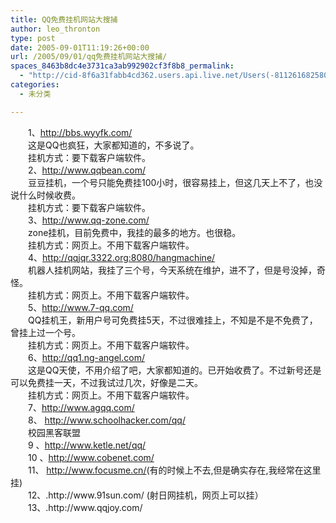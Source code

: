 ```yaml
---
title: QQ免费挂机网站大搜捕
author: leo_thronton
type: post
date: 2005-09-01T11:19:26+00:00
url: /2005/09/01/qq免费挂机网站大搜捕/
spaces_8463b8dc4e3731ca3ab992902cf3f8b8_permalink:
  - "http://cid-8f6a31fabb4cd362.users.api.live.net/Users(-8112616825800567966)/Blogs('8F6A31FABB4CD362!102')/Entries('8F6A31FABB4CD362!206')?authkey=yuBuArwciRo%24"
categories:
  - 未分类

---
```

<div id="msgcns!8F6A31FABB4CD362!206" class="bvMsg">
  <div>
    　　1、<a href="http://bbs.wyyfk.com/">http://bbs.wyyfk.com/</a> <br />　　这是QQ也疯狂，大家都知道的，不多说了。 <br />　　挂机方式：要下载客户端软件。
  </div>
  
  <div>
    　　2、<a href="http://www.qqbean.com/">http://www.qqbean.com/</a> <br />　　豆豆挂机，一个号只能免费挂100小时，很容易挂上，但这几天上不了，也没说什么时候收费。 <br />　　挂机方式：要下载客户端软件。
  </div>
  
  <div>
    　　3、<a href="http://www.qq-zone.com/">http://www.qq-zone.com/</a> <br />　　zone挂机，目前免费中，我挂的最多的地方。也很稳。 <br />　　挂机方式：网页上。不用下载客户端软件。
  </div>
  
  <div>
    　　4、<a href="http://qqjqr.3322.org:8080/hangmachine/">http://qqjqr.3322.org:8080/hangmachine/</a> <br />　　机器人挂机网站，我挂了三个号，今天系统在维护，进不了，但是号没掉，奇怪。 <br />　　挂机方式：网页上。不用下载客户端软件。
  </div>
  
  <div>
    　　5、<a href="http://www.7-qq.com/">http://www.7-qq.com/</a> <br />　　QQ挂机王，新用户号可免费挂5天，不过很难挂上，不知是不是不免费了，曾挂上过一个号。 <br />　　挂机方式：网页上。不用下载客户端软件。
  </div>
  
  <div>
    　　6、<a href="http://qq1.ng-angel.com/">http://qq1.ng-angel.com/</a> <br />　　这是QQ天使，不用介绍了吧，大家都知道的。已开始收费了。不过新号还是可以免费挂一天，不过我试过几次，好像是二天。 <br />　　挂机方式：网页上。不用下载客户端软件。
  </div>
  
  <div>
    　　7、<a href="http://www.agqq.com/">http://www.agqq.com/</a>
  </div>
  
  <div>
    　　8、 <a href="http://www.schoolhacker.com/qq/">http://www.schoolhacker.com/qq/</a> <br />　　校园黑客联盟
  </div>
  
  <div>
    　　9 、<a href="http://www.ketle.net/qq/">http://www.ketle.net/qq/</a>
  </div>
  
  <div>
    　　10 、<a href="http://www.cobenet.com/">http://www.cobenet.com/</a>
  </div>
  
  <div>
    　　11、 <a href="http://www.focusme.cn/">http://www.focusme.cn/</a>(有的时候上不去,但是确实存在,我经常在这里挂)
  </div>
  
  <div>
    　　12、.http://www.91sun.com/ (射日网挂机，网页上可以挂）
  </div>
  
  <div>
    　　13、.http://www.qqjoy.com/
  </div>
</div>
